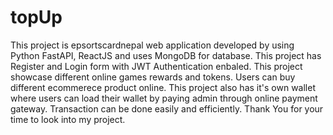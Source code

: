 # topUp
This project is epsortscardnepal web application developed by using Python FastAPI, ReactJS and uses MongoDB for database.
This project has Register and Login form with JWT Authentication enbaled. 
This project showcase different online games rewards and tokens. 
Users can buy different ecommerece product online.
This project also has it's own wallet where users can load their wallet by paying admin through online payment gateway.
Transaction can be done easily and efficiently.
Thank You for your time to look into my project. 
